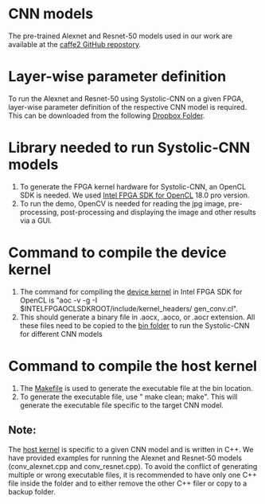 # CNN models
The pre-trained Alexnet and Resnet-50 models used in our work are available at the [caffe2 GitHub repostory](https://github.com/facebookarchive/models).

# Layer-wise parameter definition 
To run the Alexnet and Resnet-50 using Systolic-CNN on a given FPGA, layer-wise parameter definition of the respective CNN model is required. This can be downloaded from the following [Dropbox Folder](https://www.dropbox.com/sh/lt3ytk6zzq5qxsr/AADzwfkLFSJrd7Ld3LRQmn-ya?dl=0).


# Library needed to run Systolic-CNN models
1. To generate the FPGA kernel hardware for Systolic-CNN, an OpenCL SDK is needed. We used [Intel FPGA SDK for OpenCL](https://www.intel.com/content/www/us/en/software/programmable/sdk-for-opencl/overview.html) 18.0 pro version. 
2. To run the demo, OpenCV is needed for reading the jpg image, pre-processing, post-processing and displaying the image and other results via a GUI. 

# Command to compile the device kernel
1. The command for compiling the [device kernel](https://github.com/PSCLab-ASU/Systolic-CNN/tree/master/conv/conv/conv/device) in Intel FPGA SDK for OpenCL is "aoc -v -g -I $INTELFPGAOCLSDKROOT/include/kernel_headers/ gen_conv.cl".
2. This should generate a binary file in .aocx, .aoco, or .aocr extension. All these files need to be copied to the [bin folder](conv/conv/conv/bin) to run the Systolic-CNN for different CNN models

# Command to compile the host kernel
1. The [Makefile](conv/conv/conv/Makefile) is used to generate the executable file at the bin location.
2. To generate the executable file, use " make clean; make". This will generate the executable file specific to the target CNN model.
## Note: 
The [host kernel](conv/conv/conv/host/src) is specific to a given CNN model and is written in C++. We have provided examples for running the Alexnet and Resnet-50 models (conv_alexnet.cpp and conv_resnet.cpp). To avoid the conflict of generating multiple or wrong executable files, it is recommended to have only one C++ file inside the folder and to either remove the other C++ filer or copy to a backup folder. 
